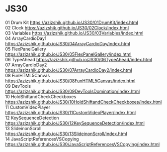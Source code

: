 # JS30

01 Drum Kit https://azizshik.github.io/JS30/01DrumKit/index.html <br>
02 Clock https://azizshik.github.io/JS30/02Clock/index.html <br>
03 Variables https://azizshik.github.io/JS30/03Variables/index.html <br>
04 ArrayCardioDay1 https://azizshik.github.io/JS30/04ArrayCardioDay/index.html <br>
05 FlexPanelGallery https://azizshik.github.io/JS30/05FlexPanelGallery/index.html <br>
06 TypeAhead https://azizshik.github.io/JS30/06TypeAhead/index.html <br>
07 ArrayCardioDay2 https://azizshik.github.io/JS30/07ArrayCardioDay2/index.html <br>
08 FunHTML5Canvas https://azizshik.github.io/JS30/08FunHTML5Canvas/index.html <br>
09 DevTools https://azizshik.github.io/JS30/09DevToolsDomination/index.html <br>
10 HoldShiftandCheckCheckboxes https://azizshik.github.io/JS30/10HoldShiftandCheckCheckboxes/index.html <br>
11 CustomVideoPlayer https://azizshik.github.io/JS30/11CustomVideoPlayer/index.html <br>
12 KeySequenceDetection https://azizshik.github.io/JS30/12KeySequenceDetection/index.html <br>
13 SlideinonScroll https://azizshik.github.io/JS30/13SlideinonScroll/index.html <br>
14 JavaScriptReferencesVSCopying https://azizshik.github.io/JS30/JavaScriptReferencesVSCopying/index.html <br>
